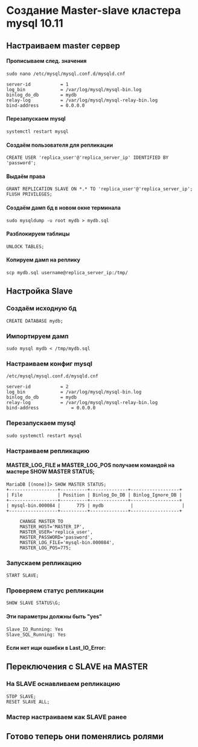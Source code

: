 # Создание Master-slave кластера mysql 10.11
## Настраиваем master сервер

#### Прописываем след. значения
```
sudo nano /etc/mysql/mysql.conf.d/mysqld.cnf 
```
```
server-id           = 1
log_bin             = /var/log/mysql/mysql-bin.log 
binlog_do_db        = mydb 
relay-log           = /var/log/mysql/mysql-relay-bin.log
bind-address        = 0.0.0.0
```
#### Перезапускаем mysql
```
systemctl restart mysql
```
#### Создаём пользователя для репликации
```
CREATE USER 'replica_user'@'replica_server_ip' IDENTIFIED BY 'password';
```
#### Выдаём права
```
GRANT REPLICATION SLAVE ON *.* TO 'replica_user'@'replica_server_ip';
FLUSH PRIVILEGES;
```
#### Создаём дамп бд в новом окне терминала
```
sudo mysqldump -u root mydb > mydb.sql
```
#### Разблокируем таблицы 
```
UNLOCK TABLES;
```
#### Копируем дамп на реплику 
```
scp mydb.sql username@replica_server_ip:/tmp/
```

## Настройка Slave

### Создаём исходную бд
```
CREATE DATABASE mydb;
```
### Импортируем дамп 
```
sudo mysql mydb < /tmp/mydb.sql
```
### Настраиваем конфиг mysql
`/etc/mysql/mysql.conf.d/mysqld.cnf `
```
server-id           = 2
log_bin             = /var/log/mysql/mysql-bin.log 
binlog_do_db        = mydb 
relay-log           = /var/log/mysql/mysql-relay-bin.log
bind-address            = 0.0.0.0
```
### Перезапускаем mysql 
```
sudo systemctl restart mysql
```
### Настраиваем репликацию 
#### MASTER_LOG_FILE и MASTER_LOG_POS получаем командой на мастере  SHOW MASTER STATUS;
```
MariaDB [(none)]> SHOW MASTER STATUS;
+------------------+----------+--------------+------------------+
| File             | Position | Binlog_Do_DB | Binlog_Ignore_DB |
+------------------+----------+--------------+------------------+
| mysql-bin.000084 |      775 | mydb          |                  |
+------------------+----------+--------------+------------------+
```
```
     CHANGE MASTER TO
     MASTER_HOST='MASTER_IP',
     MASTER_USER='replica_user',
     MASTER_PASSWORD='password',
     MASTER_LOG_FILE='mysql-bin.000084', 
     MASTER_LOG_POS=775;
```
### Запускаем репликацию
```
START SLAVE;
```
### Проверяем статус репликации
```
SHOW SLAVE STATUS\G;
```
#### Эти параметры должны быть "yes"
```
Slave_IO_Running: Yes
Slave_SQL_Running: Yes
```
#### Если нет ищи ошибки в Last_IO_Error:

## Переключения с SLAVE на MASTER

### На SLAVE оснавливаем репликацию
```
STOP SLAVE;
RESET SLAVE ALL;
```
### Мастер настраиваем как SLAVE ранее
## Готово теперь они поменялись ролями
